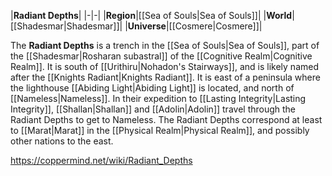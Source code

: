 |**Radiant Depths**|
|-|-|
|**Region**|[[Sea of Souls\|Sea of Souls]]|
|**World**|[[Shadesmar\|Shadesmar]]|
|**Universe**|[[Cosmere\|Cosmere]]|

The **Radiant Depths** is a trench in the [[Sea of Souls\|Sea of Souls]], part of the [[Shadesmar\|Rosharan subastral]] of the [[Cognitive Realm\|Cognitive Realm]]. It is south of [[Urithiru\|Nohadon's Stairways]], and is likely named after the [[Knights Radiant\|Knights Radiant]]. It is east of a peninsula where the lighthouse [[Abiding Light\|Abiding Light]] is located, and north of [[Nameless\|Nameless]].
In their expedition to [[Lasting Integrity\|Lasting Integrity]], [[Shallan\|Shallan]] and [[Adolin\|Adolin]] travel through the Radiant Depths to get to Nameless.
The Radiant Depths correspond at least to [[Marat\|Marat]] in the [[Physical Realm\|Physical Realm]], and possibly other nations to the east.



https://coppermind.net/wiki/Radiant_Depths